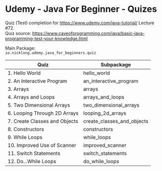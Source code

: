 Udemy - Java For Beginner - Quizes
==================================
Quiz (Test) completion for https://www.udemy.com/java-tutorial/ Lecture #72.  
Quiz source: https://www.caveofprogramming.com/java/basic-java-programming-test-your-knowledge.html

Main Package:  
``io.nicklong.udemy.java_for_beginners.quiz``

| Quiz | Subpackage |
|------|------------|
|1. Hello World | hello_world |
|2. An Interactive Program | an_interactive_program |
|3. Arrays | arrays |
|4. Arrays and Loops | arrays_and_loops |
|5. Two Dimensional Arrays | two_dimensional_arrays |
|6. Looping Through 2D Arrays | looping_2d_arrays |
|7. Create Classes and Objects | create_classes_and_objects |
|8. Constructors | constructors |
|9. While Loops | while_loops |
|10. Improved Use of Scanner | improved_scanner |
|11. Switch Statements | switch_statements |
|12. Do...While Loops | do_while_loops |



